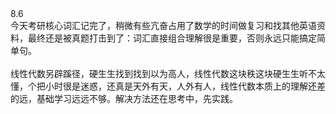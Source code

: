 <!DOCTYPE html>
<html>
<head>
<meta charset="utf-8"/>
<meta name="viewport" content="width=device-width,initial-scale=1.0, minimum-scale=1.0, maximum-scale=1.0, user-scalable=no"/>
<title>notepad</title>
</head>
<style type="text/css">
ol,ul{
display:block;
list-style-type:none;
margin:3px;
}
</style><body>
<div>8.6<br>
&#20170;&#22825;&#32771;&#30740;&#26680;&#24515;&#35789;&#27719;&#35760;&#23436;&#20102;&#65292;&#31245;&#24494;&#26377;&#20123;&#20130;&#22859;&#21344;&#29992;&#20102;&#25968;&#23398;&#30340;&#26102;&#38388;&#20570;&#22797;&#20064;&#21644;&#25214;&#20854;&#20182;&#33521;&#35821;&#36164;&#26009;&#65292;&#26368;&#32456;&#36824;&#26159;&#34987;&#30495;&#39064;&#25171;&#20987;&#21040;&#20102;&#65306;&#35789;&#27719;&#30452;&#25509;&#32452;&#21512;&#29702;&#35299;&#24456;&#26159;&#37325;&#35201;&#65292;&#21542;&#21017;&#27704;&#36828;&#21482;&#33021;&#25630;&#23450;&#31616;&#21333;&#21477;&#12290;<br>
<br>
&#32447;&#24615;&#20195;&#25968;&#21478;&#36767;&#36426;&#24452;&#65292;&#30828;&#29983;&#29983;&#25214;&#21040;&#25214;&#21040;&#20197;&#20026;&#39640;&#20154;&#65292;&#32447;&#24615;&#20195;&#25968;&#36825;&#22359;&#31209;&#36825;&#22359;&#30828;&#29983;&#29983;&#21548;&#19981;&#22826;&#25026;&#65292;&#20010;&#25226;&#23567;&#26102;&#24456;&#26159;&#36855;&#24785;&#65292;&#36824;&#30495;&#26159;&#22825;&#22806;&#26377;&#22825;&#65292;&#20154;&#22806;&#26377;&#20154;&#65292;&#32447;&#24615;&#20195;&#25968;&#26412;&#36136;&#19978;&#30340;&#29702;&#35299;&#36824;&#24046;&#30340;&#36828;&#65292;&#22522;&#30784;&#23398;&#20064;&#36828;&#36828;&#19981;&#22815;&#12290;&#35299;&#20915;&#26041;&#27861;&#36824;&#22312;&#24605;&#32771;&#20013;&#65292;&#20808;&#23454;&#36341;&#12290;</div>
</body>
</html>